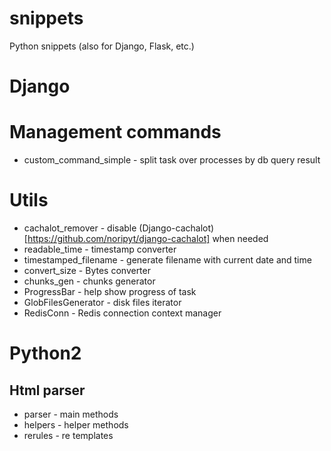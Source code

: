 # snippets
Python snippets (also for Django, Flask, etc.)

# Django

# Management commands
* custom_command_simple - split task over processes by db query result

# Utils
* cachalot_remover - disable (Django-cachalot)[https://github.com/noripyt/django-cachalot] when needed
* readable_time - timestamp converter
* timestamped_filename - generate filename with current date and time
* convert_size - Bytes converter
* chunks_gen - chunks generator
* ProgressBar - help show progress of task
* GlobFilesGenerator - disk files iterator
* RedisConn - Redis connection context manager

# Python2

## Html parser
* parser - main methods
* helpers - helper methods
* rerules - re templates
